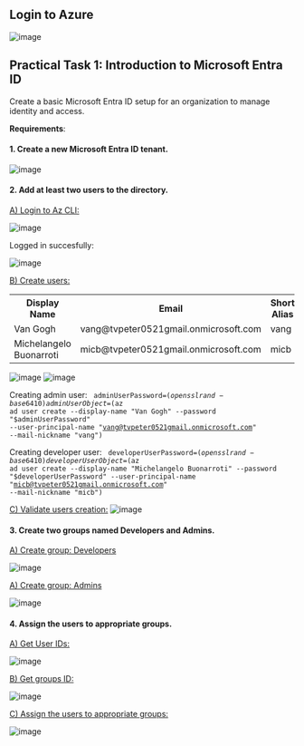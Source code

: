 <h2>Login to Azure</h2>

![image](https://github.com/user-attachments/assets/bbaaaaa5-314b-40dc-80d3-34def72e6265)

<h2></h2>

<h2>Practical Task 1: Introduction to Microsoft Entra ID</h2>
Create a basic Microsoft Entra ID setup for an organization to manage identity and access.</p>
<b>Requirements</b>:</p>
<h4>1. Create a new Microsoft Entra ID tenant.</h4>

![image](https://github.com/user-attachments/assets/7e9519bb-8faf-4add-847e-148019a65511)


<h4>2. Add at least two users to the directory.</h4>

<ins>A) Login to Az CLI:</ins>

![image](https://github.com/user-attachments/assets/f404af62-103d-4f81-b8d3-9b109a32661f)

Logged in succesfully:

![image](https://github.com/user-attachments/assets/12ac4bbf-cd23-4543-8ee7-4b66c73e37fe)

<ins>B) Create users:</ins>

<table>
  <tr>
    <th>Display Name</th>
    <th>Email</th>
    <th>Short Alias</th>
    <th>Group Name</th>
  </tr>
  <tr>
    <td>Van Gogh</td>
    <td>vang@tvpeter0521gmail.onmicrosoft.com</td>
    <td>vang</td>
    <td>Admin</td>
  </tr>
  <tr>
    <td>Michelangelo Buonarroti</td>
    <td>micb@tvpeter0521gmail.onmicrosoft.com</td>
    <td>micb</td>
    <td>Developer</td>
  </tr>
</table> 

![image](https://github.com/user-attachments/assets/5f046950-87b8-4bab-ba13-02cb1494a6fa)
![image](https://github.com/user-attachments/assets/b3281af0-55b1-4a7f-883a-e999a5712984)

Creating admin user:
<code>
adminUserPassword=$(openssl rand -base64 10)
adminUserObject=$(az ad user create --display-name "Van Gogh" --password "$adminUserPassword" --user-principal-name "vang@tvpeter0521gmail.onmicrosoft.com" --mail-nickname "vang")
</code>

Creating developer user:
<code>
developerUserPassword=$(openssl rand -base64 10)
developerUserObject=$(az ad user create --display-name "Michelangelo Buonarroti" --password "$developerUserPassword" --user-principal-name "micb@tvpeter0521gmail.onmicrosoft.com" --mail-nickname "micb")
</code>

<ins>C) Validate users creation:</ins>
![image](https://github.com/user-attachments/assets/f060cf25-4669-4b48-872b-ce85b8889595)


<h4>3. Create two groups named Developers and Admins.</h4>

<ins>A) Create group: Developers</ins>

![image](https://github.com/user-attachments/assets/b493338b-4a47-4a7e-9226-73fd3a447c62)

<ins>A) Create group: Admins</ins>

![image](https://github.com/user-attachments/assets/d5ec2ae9-563f-4efe-992c-de469c163f1b)

<h4>4. Assign the users to appropriate groups.</h4>

<ins>A) Get User IDs:</ins>

![image](https://github.com/user-attachments/assets/cca93c08-5cb7-4e53-a513-222377ebcb6d)

<ins>B) Get groups ID:</ins>

![image](https://github.com/user-attachments/assets/0ca80329-fc32-4cf8-baec-70ea84a7215c)

<ins>C) Assign the users to appropriate groups:</ins>

![image](https://github.com/user-attachments/assets/876afc71-bf7d-47e2-9cc6-426d43a377a1)



